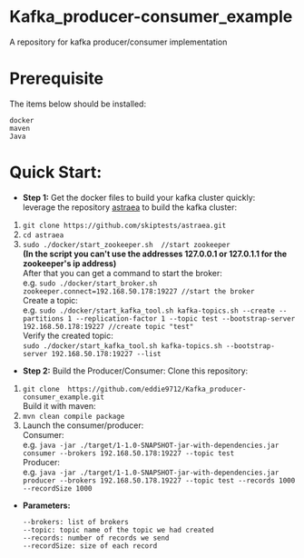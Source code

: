 # Kafka_producer-consumer_example
A repository for kafka producer/consumer implementation
# Prerequisite
The items below should be installed:
```
docker
maven
Java
```
# Quick Start:
* **Step 1:** Get the docker files to build your kafka cluster quickly:  
leverage the repository [astraea](https://github.com/skiptests/astraea) to build the kafka cluster:
1. `git clone https://github.com/skiptests/astraea.git`
2. `cd astraea`
3. `sudo ./docker/start_zookeeper.sh  //start zookeeper`  
**(In the script you can't use the addresses 127.0.0.1 or 127.0.1.1 for the zookeeper's ip address)**  
After that you can get a command to start the broker:  
e.g. `sudo ./docker/start_broker.sh zookeeper.connect=192.168.50.178:19227 //start the broker`  
Create a topic:  
e.g. `sudo ./docker/start_kafka_tool.sh kafka-topics.sh --create --partitions 1 --replication-factor 1 --topic test --bootstrap-server 192.168.50.178:19227 //create topic "test"`  
Verify the created topic:  
`sudo ./docker/start_kafka_tool.sh kafka-topics.sh --bootstrap-server 192.168.50.178:19227 --list`  
* **Step 2:** Build the Producer/Consumer:
Clone this repository:  
1. `git clone  https://github.com/eddie9712/Kafka_producer-consumer_example.git`  
Build it with maven:  
2. `mvn clean compile package`  
3. Launch the consumer/producer:  
Consumer:  
e.g. `java -jar ./target/1-1.0-SNAPSHOT-jar-with-dependencies.jar consumer --brokers 192.168.50.178:19227 --topic test`  
Producer:  
e.g. `java -jar ./target/1-1.0-SNAPSHOT-jar-with-dependencies.jar producer --brokers 192.168.50.178.19227 --topic test --records 1000 --recordSize 1000`  
  * **Parameters:**
    ```
    --brokers: list of brokers
    --topic: topic name of the topic we had created
    --records: number of records we send
    --recordSize: size of each record
    ```
